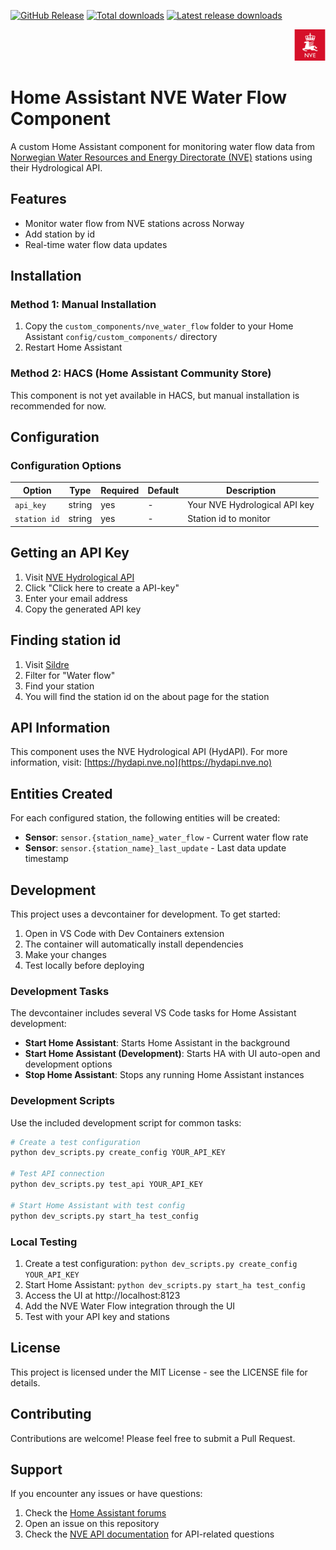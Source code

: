 [![GitHub Release][releases-shield]][releases]
[![Total downloads][total-downloads-shield]][total-downloads]
[![Latest release downloads][latest-release-downloads-shield]][latest-release-downloads]

<p align="right">
<img width="50" alt="Logo" src="https://raw.githubusercontent.com/toringer/home-assistant-nve-water-flow/main/assets/icon.png">
</p>

# Home Assistant NVE Water Flow Component

A custom Home Assistant component for monitoring water flow data from [Norwegian Water Resources and Energy Directorate (NVE)](https://www.nve.no/) stations using their Hydrological API.

## Features

- Monitor water flow from NVE stations across Norway
- Add station by id
- Real-time water flow data updates

## Installation

### Method 1: Manual Installation

1. Copy the `custom_components/nve_water_flow` folder to your Home Assistant `config/custom_components/` directory
2. Restart Home Assistant

### Method 2: HACS (Home Assistant Community Store)

This component is not yet available in HACS, but manual installation is recommended for now.

## Configuration


### Configuration Options

| Option | Type | Required | Default | Description |
|--------|------|----------|---------|-------------|
| `api_key` | string | yes | - | Your NVE Hydrological API key |
| `station id` | string | yes | - | Station id to monitor |



## Getting an API Key

1. Visit [NVE Hydrological API](https://hydapi.nve.no)
2. Click "Click here to create a API-key"
3. Enter your email address
4. Copy the generated API key

## Finding station id
1. Visit [Sildre](https://sildre.nve.no)
2. Filter for "Water flow"
3. Find your station
4. You will find the station id on the about page for the station

## API Information

This component uses the NVE Hydrological API (HydAPI). For more information, visit: [https://hydapi.nve.no](https://hydapi.nve.no)

## Entities Created

For each configured station, the following entities will be created:

- **Sensor**: `sensor.{station_name}_water_flow` - Current water flow rate
- **Sensor**: `sensor.{station_name}_last_update` - Last data update timestamp

## Development

This project uses a devcontainer for development. To get started:

1. Open in VS Code with Dev Containers extension
2. The container will automatically install dependencies
3. Make your changes
4. Test locally before deploying

### Development Tasks

The devcontainer includes several VS Code tasks for Home Assistant development:

- **Start Home Assistant**: Starts Home Assistant in the background
- **Start Home Assistant (Development)**: Starts HA with UI auto-open and development options
- **Stop Home Assistant**: Stops any running Home Assistant instances

### Development Scripts

Use the included development script for common tasks:

```bash
# Create a test configuration
python dev_scripts.py create_config YOUR_API_KEY

# Test API connection
python dev_scripts.py test_api YOUR_API_KEY

# Start Home Assistant with test config
python dev_scripts.py start_ha test_config
```

### Local Testing

1. Create a test configuration: `python dev_scripts.py create_config YOUR_API_KEY`
2. Start Home Assistant: `python dev_scripts.py start_ha test_config`
3. Access the UI at http://localhost:8123
4. Add the NVE Water Flow integration through the UI
5. Test with your API key and stations

## License

This project is licensed under the MIT License - see the LICENSE file for details.

## Contributing

Contributions are welcome! Please feel free to submit a Pull Request.

## Support

If you encounter any issues or have questions:

1. Check the [Home Assistant forums](https://community.home-assistant.io/)
2. Open an issue on this repository
3. Check the [NVE API documentation](https://hydapi.nve.no) for API-related questions


[releases-shield]: https://img.shields.io/github/v/release/toringer/home-assistant-nve-water-flow?style=flat-square
[releases]: https://github.com/toringer/home-assistant-nve-water-flow/releases
[total-downloads-shield]: https://img.shields.io/github/downloads/toringer/home-assistant-nve-water-flow/total?style=flat-square
[total-downloads]: https://github.com/toringer/home-assistant-nve-water-flow
[latest-release-downloads-shield]: https://img.shields.io/github/downloads/toringer/home-assistant-nve-water-flow/latest/total?style=flat-square
[latest-release-downloads]: https://github.com/toringer/home-assistant-nve-water-flow